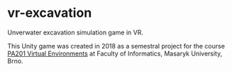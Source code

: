 # vr-excavation
Unverwater excavation simulation game in VR.

This Unity game was created in 2018 as a semestral project for the course
[PA201 Virtual Environments](https://is.muni.cz/course/fi/spring2019/PA201)
at Faculty of Informatics, Masaryk University, Brno.
